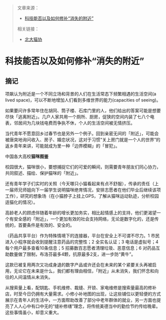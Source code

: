 > 文章来源：
>
> - [科技能否以及如何修补“消失的附近”](https://mp.weixin.qq.com/s/5gPAnytu103ODyKsgEJ7tA)
>
> 相关链接：
>
> - [北大猫协](https://mp.weixin.qq.com/s/ZPgwgoT3KLKkwzZ3bgWQsw)

# 科技能否以及如何修补“消失的附近”

## 摘记

项飙认为附近是一个不同立场和背景的人们在生活常态下频繁相遇的生活空间(a lived space)，可以不断地增加人们看到多维世界的能力(capacities of seeing)。

如果要问许多常年住在胡同、筒子楼、石库门里的人，他们给出的答案可能是想要尽快「逃离附近」。几户人家共用一个厕所、厨房，促狭的空间内装了七八个电表，邻居间为几块钱电费而争执不休，个人的生活空间被无情挤压。

当代青年不愿意回乡过春节也是另外一个例子。回到亲密无间的「附近」，可能会被唐突地询问收入、房子、婚恋状况，这对于习惯“关上房门就是一个人的世界”的返乡青年来讲，可能就成为里一种「边界模糊」的「冒犯」。


中国各大高校**猫咪图鉴**

校园很大，猫咪很小，要想捕捉它们的可爱的瞬间，则需要青年朋友们同心协力，共同叙述、描绘、保护猫咪的「附近」。

还有青年学子们实时的关照（今天哪只小猫看起来有点不舒服），传承的责任（上一届师兄师姐向下一届学生说明猫咪绝育情况，安排志愿者在他们毕业后继续该项工作），研究的想象场（在小猫脖子上挂上GPS，了解从猫咪运动轨迹，分析校园适猫化的情况）。

高龄老人的顾虑伴随着年龄的增长更加务实，相比起情感上的支持，他们更渴望一个有安全感的「附近」，一个更加有效的社会支持网络，无论是数字化的，还是传统的，首要条件是有效的、安全的。

（药品共享平台）作为特殊情境下的连接器，平台在安全上不可谓不尽力。1 市民进入小程序就会收到提醒注意药品的完整性；2 全实名认证；3 电话是虚拟号；4 每个用户最多查看10条信息；5 招募数百志愿者清理垃圾、恶意信息；6 对药品互助数量做了限制，布洛芬最多4颗，抗原最多2支，进一步防“黄牛”。

这款已被复用两次又功成身退的数字产品或许还会在未来的某个紧要关头再被启用，无论它在未来是什么，我们都有理由相信，「附近」从未消失，我们怀念和向往的人间温情从未消失。

从搜索量上看，配钥匙、手机维修、裁缝、开锁、家电维修是搜索量最高的修补店，时至今日仍拥有大量需求。小修小补地图的出现，让这些铺位以更轻便的方式展示在青年人的生活中，一方面帮助改善了部分中老年群体的就业，另一方面也提亮了人人心中有口中无的“缝补修缮”理念，将传统美德当中的勤俭节约传给晚辈。这些事情虽小，却意义重大。